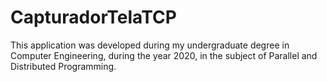 # CapturadorTelaTCP

This application was developed during my undergraduate degree in Computer Engineering, during the year 2020, in the subject of Parallel and Distributed Programming.
